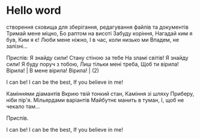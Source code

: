 # Hello word
створення сховища для зберігання, редагування  файлів та документів 
Тримай мене міцно,
Бо раптом на висоті
Забуду коріння,
Нагадай ким я був,
Ким я є!
Люби мене ніжно,
І в час, коли низько ми
Впадем, не залізні...

Приспів:
Я знайду сили!
Стану стіною за тебе
На зламі світів!
Я знайду сили!
Я буду поруч з тобою,
Лиш тільки мені треба,
Щоб ти вірила! Вірила! |
В мене вірила! Вірила! | (2)

I can be!
I can be the best,
If you belіeve іn me!

Каміннями діамантів
Вкрию твій тонкий стан,
Каміння зі шляху
Приберу, ніби пір'я.
Мільярдами варіантів
Майбутнє манить в туман,
І, щоб не чекало там...

Приспів.

I can be!
I can be the best,
If you belіeve іn me!
